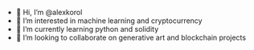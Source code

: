 - 👋 Hi, I’m @alexkorol
- 👀 I’m interested in machine learning and cryptocurrency
- 🌱 I’m currently learning python and solidity
- 💞️ I’m looking to collaborate on generative art and blockchain projects

<!---
alexkorol/alexkorol is a ✨ special ✨ repository because its `README.md` (this file) appears on your GitHub profile.
You can click the Preview link to take a look at your changes.
--->
